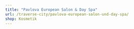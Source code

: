 ```yaml
---
title: "Pavlova European Salon & Day Spa"
url: /traverse-city/pavlova-european-salon-und-day-spa/
shop: Kosmetik
---
```

